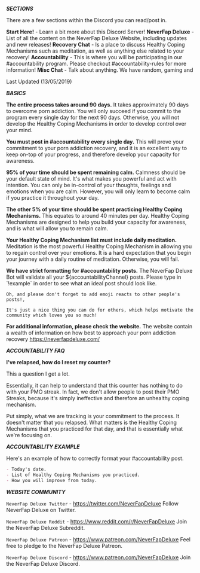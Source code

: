 

***SECTIONS***

There are a few sections within the Discord you can read/post in.

**Start Here!** - Learn a bit more about this Discord Server!
**NeverFap Deluxe** - List of all the content on the NeverFap Deluxe Website, including updates and new releases!
**Recovery Chat** - Is a place to discuss Healthy Coping Mechanisms such as meditation, as well as anything else related to your recovery!
**Accountability** - This is where you will be participating in our #accountability program. Please checkout #accountability-rules for more information!
**Misc Chat** - Talk about anything. We have random, gaming and

Last Updated (13/05/2019) 


***BASICS***

**The entire process takes around 90 days.**
It takes approximately 90 days to overcome porn addiction. You will only succeed if you commit to the program every single day for the next 90 days. Otherwise, you will not develop the Healthy Coping Mechanisms in order to develop control over your mind.

**You must post in #accountability every single day.**
This will prove your commitment to your porn addiction recovery, and it is an excellent way to keep on-top of your progress, and therefore develop your capacity for awareness.

**95% of your time should be spent remaining calm.**
Calmness should be your default state of mind. It's what makes you powerful and act with intention. You can only be in-control of your thoughts, feelings and emotions when you are calm. However, you will only learn to become calm if you practice it throughout your day.

**The other 5% of your time should be spent practicing Healthy Coping Mechanisms.**
This equates to around 40 minutes per day. Healthy Coping Mechanisms are designed to help you build your capacity for awareness, and is what will allow you to remain calm.

**Your Healthy Coping Mechanism list must include daily meditation.**
Meditation is the most powerful Healthy Coping Mechanism in allowing you to regain control over your emotions. It is a hard expectation that you begin your journey with a daily routine of meditation. Otherwise, you will fail.

**We have strict formatting for #accountability posts.**
The NeverFap Deluxe Bot will validate all your ${accountabilityChannel} posts. Please type in \`!example\` in order to see what an ideal post should look like.

~~~
Oh, and please don't forget to add emoji reacts to other people's posts!,

It's just a nice thing you can do for others, which helps motivate the community which loves you so much!
~~~

**For additional information, please check the website.**
The website contain a wealth of information on how best to approach your porn addiction recovery https://neverfapdeluxe.com/ 




***ACCOUNTABILITY FAQ***

**I've relapsed, how do I reset my counter?**

This a question I get a lot. 

Essentially, it can help to understand that this counter has nothing to do with your PMO streak. In fact, we don't allow people to post their PMO Streaks, because it's simply ineffective and therefore an unhealthy coping mechanism.

Put simply, what we are tracking is your commitment to the process. It doesn't matter that you relapsed. What matters is the Healthy Coping Mechanisms that you practiced for that day, and that is essentially what we're focusing on.

***ACCOUNTABILITY EXAMPLE***

Here's an example of how to correctly format your #accountability post.

```md
- Today's date.
- List of Healthy Coping Mechanisms you practiced.
- How you will improve from today.
```



***WEBSITE COMMUNITY***

`NeverFap Deluxe Twitter` - https://twitter.com/NeverFapDeluxe
Follow NeverFap Deluxe on Twitter.

`NeverFap Deluxe Reddit` - https://www.reddit.com/r/NeverFapDeluxe
Join the NeverFap Deluxe Subreddit.

`NeverFap Deluxe Patreon` - https://www.patreon.com/NeverFapDeluxe
Feel free to pledge to the NeverFap Deluxe Patreon.

`NeverFap Deluxe Discord` - https://www.patreon.com/NeverFapDeluxe
Join the NeverFap Deluxe Discord.

